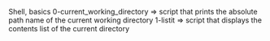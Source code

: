 Shell, basics
0-current_working_directory => script that prints the absolute path name of the current working directory
1-listit => script that displays the contents list of the current directory

